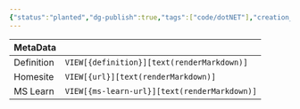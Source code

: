 ```yaml
---
{"status":"planted","dg-publish":true,"tags":["code/dotNET"],"creation_date":"2024-05-06 13:24","definition":"undefined","ms-learn-url":"undefined","url":"https://sharplab.io","aliases":null,"permalink":"/code/sharp-lab/","dgPassFrontmatter":true}
---
```



| MetaData   |                                              |
| ---------- | -------------------------------------------- |
| Definition | `VIEW[{definition}][text(renderMarkdown)]`   |
| Homesite   | `VIEW[{url}][text(renderMarkdown)]`          |
| MS Learn   | `VIEW[{ms-learn-url}][text(renderMarkdown)]` |

